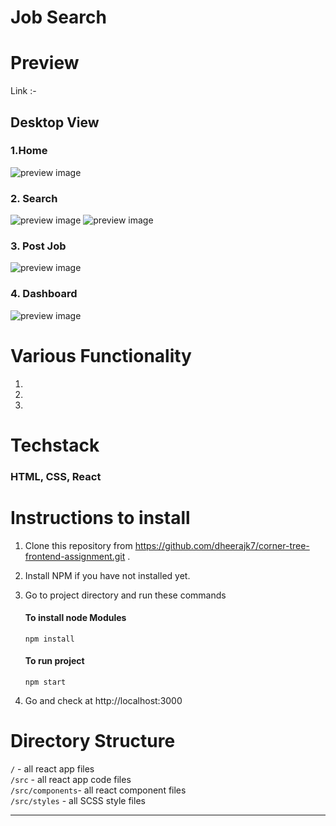 # Job Search

# Preview

Link :-

## Desktop View

### 1.Home

![preview image](./assets/images/1.png)

### 2. Search

![preview image](./assets/images/2.png)
![preview image](./assets/images/3.png)

### 3. Post Job

![preview image](./assets/images/4.png)

### 4. Dashboard

![preview image](./assets/images/5.png)

# Various Functionality

1.
2.
3.

# Techstack

### HTML, CSS, React

# Instructions to install

1. Clone this repository from https://github.com/dheerajk7/corner-tree-frontend-assignment.git .
2. Install NPM if you have not installed yet.
3. Go to project directory and run these commands

   #### To install node Modules

   ```
   npm install
   ```

   #### To run project

   ```
   npm start
   ```

4. Go and check at http://localhost:3000

# Directory Structure

`/` - all react app files <br>
`/src` - all react app code files <br>
`/src/components`- all react component files <br>
`/src/styles` - all SCSS style files <br>

---
